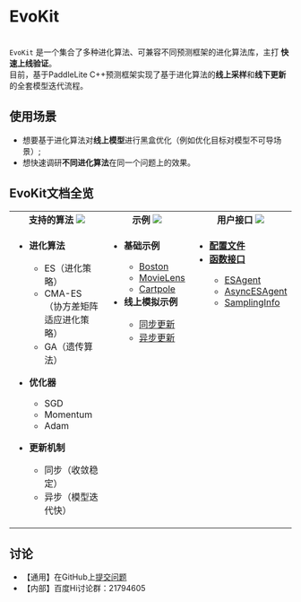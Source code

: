 # EvoKit

<br>`EvoKit` 是一个集合了多种进化算法、可兼容不同预测框架的进化算法库，主打 **快速上线验证**。 </br>
目前，基于PaddleLite C++预测框架实现了基于进化算法的**线上采样**和**线下更新**的全套模型迭代流程。

## 使用场景
- 想要基于进化算法对**线上模型**进行黑盒优化（例如优化目标对模型不可导场景）;
- 想快速调研**不同进化算法**在同一个问题上的效果。


## EvoKit文档全览
<table>
  <tbody>
    <tr align="center" valign="bottom">
      <td>
        <b>支持的算法</b>
        <img src="../images/bar.png"/>
      </td>
      <td>
        <b>示例</b>
        <img src="../images/bar.png"/>
      </td>
      <td>
        <b>用户接口</b>
        <img src="../images/bar.png"/>
      </td>
    </tr>
    </tr>
    <tr valign="top">
      <td>
        <ul>
        <li><b>进化算法</b></li>
           <ul>
          <li>ES（进化策略）</li>
          <li>CMA-ES（协方差矩阵适应进化策略）</li>
          <li>GA（遗传算法）</li>
           </ul>
        </ul>
        <ul>
        <li><b>优化器</b></li>
           <ul>
          <li>SGD</li>
          <li>Momentum</li>
          <li>Adam</li>
           </ul>
        </ul>
        <ul>
        <li><b>更新机制</b></li>
           <ul>
          <li>同步（收敛稳定）</li>
          <li>异步（模型迭代快）</li>
           </ul>
        </ul>
      </td>
      <td align="left" >
        <ul>
            <li><b>基础示例</b></li>
            <ul>
              <li><a href="examples">Boston</a></li>
              <li><a href="examples">MovieLens</a></li>
              <li><a href="examples">Cartpole</a></li>
            </ul>
            <li><b>线上模拟示例</b></li>
            <ul>
              <li><a href="examples">同步更新</a></li>
              <li><a href="examples">异步更新</a></li>
            </ul>
        </ul>
      </td>
      <td>
        <ul>
            <li><b><a href="APIs">配置文件</b></li>
            <li><b>函数接口</b></li>
            <ul>
            <li><a href="APIs">ESAgent</a></li>
            <li><a href="APIs">AsyncESAgent</a></li>
            <li><a href="APIs">SamplingInfo</a></li>
            </ul>
        </ul>
      </td>
    </tr>
  </tbody>
  
</table>

## 讨论
- 【通用】在GitHub上[提交问题](https://github.com/PaddlePaddle/PARL/issues)
- 【内部】百度Hi讨论群：21794605
